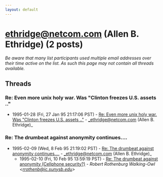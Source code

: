 ```yaml
---
layout: default
---
```


# ethridge@netcom.com (Allen B. Ethridge) (2 posts)

_Be aware that many list participants used multiple email addresses over their time active on the list. As such this page may not contain all threads available._

## Threads

### Re: Even more unix holy war. Was "Clinton freezes U.S. assets .."
+ 1995-01-28 (Fri, 27 Jan 95 21:17:06 PST) - [Re: Even more unix holy war. Was "Clinton freezes U.S. assets .."](/archive/1995/01/ed8ec437c6f74f2fcfdafbf4402c8da311983e2eb9782225a42634e928954199) - _ethridge@netcom.com (Allen B. Ethridge)_

### Re: The drumbeat against anonymity continues....
+ 1995-02-09 (Wed, 8 Feb 95 21:19:02 PST) - [Re: The drumbeat against anonymity continues....](/archive/1995/02/ccd376a07c207c3203a1eae8d5530f9dd9204274eb29678e96a883790b4fe1aa) - _ethridge@netcom.com (Allen B. Ethridge)_
  + 1995-02-10 (Fri, 10 Feb 95 13:59:19 PST) - [Re: The drumbeat against anonymity (Cellphone security?)](/archive/1995/02/2c02a416ab3eed42774eee5c02cc6345a066e756f255c9c96ddbbbcd0464a199) - _Robert Rothenburg Walking-Owl \<rrothenb@ic.sunysb.edu\>_

